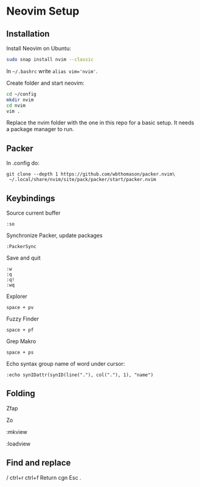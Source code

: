 # Neovim Setup

## Installation

Install Neovim on Ubuntu:

```bash
sudo snap install nvim --classic
```

In `~/.bashrc` write `alias vim='nvim'`.

Create folder and start neovim:

```bash
cd ~/config
mkdir nvim
cd nvim
vim .
```

Replace the nvim folder with the one in this repo for a basic setup. It needs a package manager to run.

## Packer

In .config do:

```
git clone --depth 1 https://github.com/wbthomason/packer.nvim\
 ~/.local/share/nvim/site/pack/packer/start/packer.nvim
```

## Keybindings

Source current buffer

```
:so
```

Synchronize Packer, update packages

```
:PackerSync
```

Save and quit

```
:w
:q
:q!
:wq
```

Explorer

```
space + pv
```

Fuzzy Finder

```
space + pf
```

Grep Makro

```
space + ps
```

Echo syntax group name of word under cursor:

```
:echo synIDattr(synID(line("."), col("."), 1), "name")
```

## Folding

Zfap

Zo

:mkview

:loadview

## Find and replace

/ ctrl+r ctrl+f Return cgn <word> Esc .
